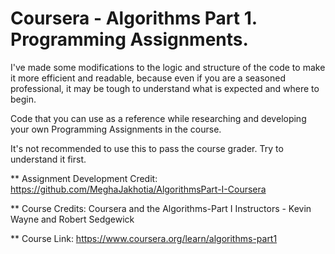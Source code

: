 # Coursera - Algorithms Part 1. Programming Assignments.

I've made some modifications to the logic and structure of the code to make it more efficient and readable, because even if you are a seasoned professional, it may be tough to understand what is expected and where to begin.

Code that you can use as a reference while researching and developing your own Programming Assignments in the course. 

It's not recommended to use this to pass the course grader. Try to understand it first.

** Assignment Development Credit: https://github.com/MeghaJakhotia/AlgorithmsPart-I-Coursera

** Course Credits: Coursera and the Algorithms-Part I Instructors - Kevin Wayne and Robert Sedgewick

** Course Link: https://www.coursera.org/learn/algorithms-part1
